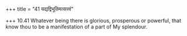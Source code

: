 +++
title = "41 यद्यद्विभूतिमत्सत्त्वं"

+++
10.41 Whatever being there is glorious, prosperous or powerful, that
know thou to be a manifestation of a part of My splendour.
